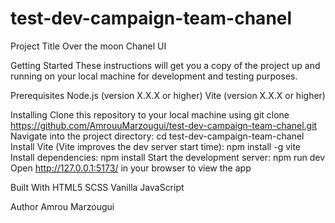 # test-dev-campaign-team-chanel

Project Title
Over the moon Chanel UI

Getting Started
These instructions will get you a copy of the project up and running on your local machine for development and testing purposes.

Prerequisites
Node.js (version X.X.X or higher)
Vite (version X.X.X or higher)

Installing
Clone this repository to your local machine using git clone https://github.com/AmrouuMarzougui/test-dev-campaign-team-chanel.git
Navigate into the project directory: cd test-dev-campaign-team-chanel
Install Vite (Vite improves the dev server start time): npm install -g vite
Install dependencies: npm install
Start the development server: npm run dev
Open http://127.0.0.1:5173/ in your browser to view the app


Built With
HTML5
SCSS
Vanilla JavaScript

Author
Amrou Marzougui
